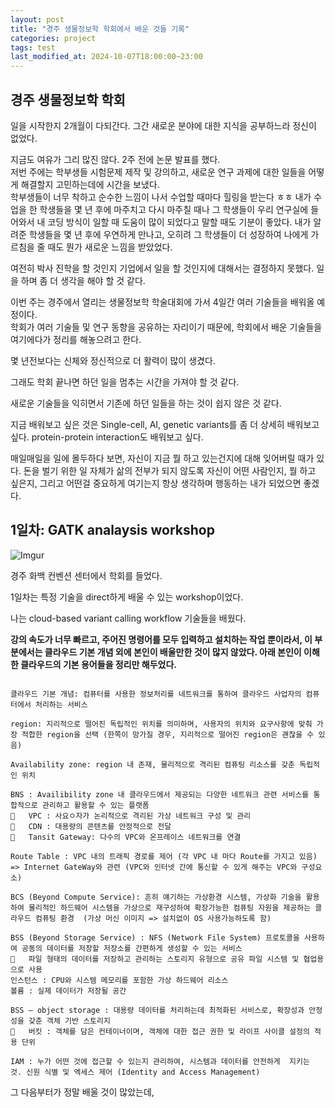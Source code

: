 ```yaml
---
layout: post
title: "경주 생물정보학 학회에서 배운 것들 기록"
categories: project
tags: test
last_modified_at: 2024-10-07T18:00:00~23:00
---  
```



## 경주 생물정보학 학회    

일을 시작한지 2개월이 다되간다. 그간 새로운 분야에 대한 지식을 공부하느라 정신이 없었다.  

지금도 여유가 그리 많진 않다. 2주 전에 논문 발표를 했다.  
저번 주에는 학부생들 시험문제 제작 및 강의하고, 새로운 연구 과제에 대한 일들을 어떻게 해결할지 고민하는데에 시간을 보냈다.  
학부생들이 너무 착하고 순수한 느낌이 나서 수업할 때마다 힐링을 받는다 ㅎㅎ 
내가 수업을 한 학생들을 몇 년 후에 마주치고 다시 마주칠 때나 그 학생들이 우리 연구실에 들어와서 내 코딩 방식이 일할 때 도움이 많이 되었다고 말할 때도 기분이 좋았다. 내가 알려준 학생들을 몇 년 후에 우연하게 만나고, 오히려 그 학생들이 더 성장하여 나에게 가르침을 줄 때도 뭔가 새로운 느낌을 받았었다.   

여전히 박사 진학을 할 것인지 기업에서 일을 할 것인지에 대해서는 결정하지 못했다. 일을 하며 좀 더 생각을 해야 할 것 같다.  

이번 주는 경주에서 열리는 생물정보학 학술대회에 가서 4일간 여러 기술들을 배워올 예정이다.  
학회가 여러 기술들 및 연구 동향을 공유하는 자리이기 때문에, 학회에서 배운 기술들을 여기에다가 정리를 해놓으려고 한다.  

몇 년전보다는 신체와 정신적으로 더 활력이 많이 생겼다. 

그래도 학회 끝나면 하던 일을 멈추는 시간을 가져야 할 것 같다.   

새로운 기술들을 익히면서 기존에 하던 일들을 하는 것이 쉽지 않은 것 같다.  

지금 배워보고 싶은 것은 Single-cell, AI, genetic variants를 좀 더 상세히 배워보고 싶다. protein-protein interaction도 배워보고 싶다.  

매일매일을 일에 몰두하다 보면, 자신이 지금 뭘 하고 있는건지에 대해 잊어버릴 때가 있다. 돈을 벌기 위한 일 자체가 삶의 전부가 되지 않도록 자신이 어떤 사람인지, 뭘 하고 싶은지, 그리고 어떤걸 중요하게 여기는지 항상 생각하며 행동하는 내가 되었으면 좋겠다.  


## 1일차: GATK analaysis workshop  

![Imgur](https://imgur.com/SAtDeHr.jpg)  

경주 화백 컨벤션 센터에서 학회를 들었다.  

1일차는 특정 기술을 direct하게 배울 수 있는 workshop이었다.  

나는 cloud-based variant calling workflow 기술들을 배웠다.  

**강의 속도가 너무 빠르고, 주어진 명령어를 모두 입력하고 설치하는 작업 뿐이라서, 이 부분에서는 클라우드 기본 개념 외에 본인이 배울만한 것이 많지 않았다. 아래 본인이 이해한 클라우드의 기본 용어들을 정리만 해두었다.**

```linux

클라우드 기본 개념: 컴퓨터를 사용한 정보처리를 네트워크를 통하여 클라우드 사업자의 컴퓨터에서 처리하는 서비스 

region: 지리적으로 떨어진 독립적인 위치를 의미하며, 사용자의 위치와 요구사항에 맞춰 가장 적합한 region을 선택 (한쪽이 망가질 경우, 지리적으로 떨어진 region은 괜찮을 수 있음)

Availability zone: region 내 존재, 물리적으로 격리된 컴퓨팅 리소스를 갖춘 독립적인 위치

BNS : Availibility zone 내 클라우드에서 제공되는 다양한 네트워크 관련 서비스를 통합적으로 관리하고 활용할 수 있는 플랫폼  
	VPC : 사요ㅇ자가 논리적으로 격리된 가상 네트워크 구성 및 관리
	CDN : 대용량의 콘텐츠를 안정적으로 전달
	Tansit Gateway: 다수의 VPC와 온프레이스 네트워크를 연결

Route Table : VPC 내의 트래픽 경로를 제어 (각 VPC 내 마다 Route를 가지고 있음) => Internet GateWay와 관련 (VPC와 인터넷 간에 통신할 수 있게 해주는 VPC와 구성요소)  

BCS (Beyond Compute Service): 흔히 얘기하는 가상환경 시스템, 가상화 기술을 활용하여 물리적인 하드웨어 시스템을 가상으로 재구성하여 확장가능한 컴퓨팅 자원을 제공하는 클라우드 컴퓨팅 환경  (가상 머신 이미지 => 설치없이 OS 사용가능하도록 함)

BSS (Beyond Storage Service) : NFS (Network File System) 프로토콜을 사용하여 공동의 데이터를 저장할 저장소를 간편하게 생성할 수 있는 서비스  
	파일 형태의 데이터를 저장하고 관리하는 스토리지 유형으로 공유 파일 시스템 및 협업용으로 사용  
인스턴스 : CPU와 시스템 메모리를 포함한 가상 하드웨어 리소스
볼륨 : 실제 데이터가 저장될 공간

BSS – object storage : 대용량 데이터를 처리하는데 최적화된 서비스로, 확장성과 안정성을 갖춘 객체 기반 스토리지  
	버킷 : 객체를 담은 컨테이너이며, 객체에 대한 접근 권한 및 라이프 사이클 설정의 적용 단위  

IAM : 누가 어떤 것에 접근할 수 있는지 관리하여, 시스템과 데이터를 안전하게  지키는 것. 신원 식별 및 엑세스 제어 (Identity and Access Management)
```


그 다음부터가 정말 배울 것이 많았는데, 